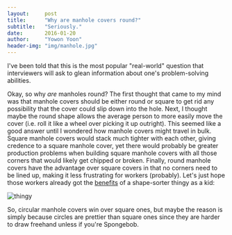 ```yaml
---
layout:     post
title:      "Why are manhole covers round?"
subtitle:   "Seriously."
date:       2016-01-20
author:     "Yowon Yoon"
header-img: "img/manhole.jpg"
---
```


I've been told that this is the most popular "real-world" question that interviewers will ask to glean information about one's problem-solving abilities. 

Okay, so why _are_ manholes round? The first thought that came to my mind was that manhole covers should be either round or square to get rid any possibility that the cover could slip down into the hole. Next, I thought maybe the round shape allows the average person to more easily move the cover (i.e. roll it like a wheel over picking it up outright). This seemed like a good answer until I wondered how manhole covers might travel in bulk. Square manhole covers would stack much tighter with each other, giving credence to a square manhole cover, yet there would probably be greater production problems when building square manhole covers with all those corners that would likely get chipped or broken. Finally, round manhole covers have the advantage over square covers in that no corners need to be lined up, making it less frustrating for workers (probably). Let's just hope those workers already got the [benefits](http://www.brighthubeducation.com/toddler-activities-learning/90510-using-shape-sorters-in-the-classroom/) of a shape-sorter thingy as a kid:

![thingy]("img/shapesort.jpg")

So, circular manhole covers win over square ones, but maybe the reason is simply because circles are prettier than square ones since they are harder to draw freehand unless if you're Spongebob.
